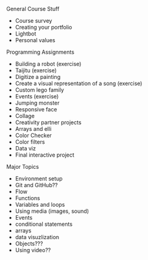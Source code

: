 General Course Stuff
* Course survey
* Creating your portfolio
* Lightbot
* Personal values

Programming Assignments
* Building a robot (exercise)
* Taijitu (exercise)
* Digitize a painting
* Create a visual representation of a song (exercise)
* Custom lego family
* Events (exercise)
* Jumping monster
* Responsive face
* Collage
* Creativity partner projects
* Arrays and elli
* Color Checker
* Color filters
* Data viz
* Final interactive project

Major Topics
* Environment setup
* Git and GitHub??
* Flow
* Functions
* Variables and loops
* Using media (images, sound)
* Events
* conditional statements
* arrays
* data visuzlization
* Objects???
* Using video??
